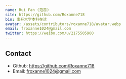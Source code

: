 ```yaml
---
name: Rui Fan (范蕊)
site: https://github.com/Roxanne718
bio: 南开大学本科在读
avatar: /assets/contributors/roxanne718/avatar.webp
email: froxanne1024@gmail.com
twitter: https://weibo.com/u/2175505900
---
```


## Contact

- Github: <https://github.com/Roxanne718>
- Email: <froxanne1024@gmail.com>
